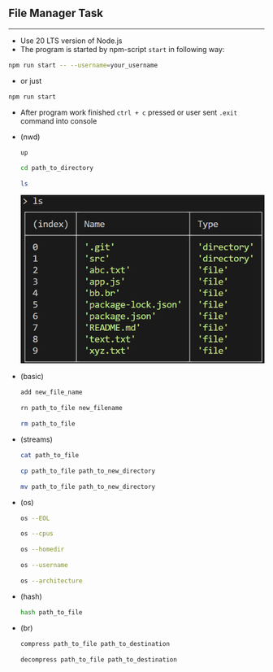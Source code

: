 ## File Manager Task 
--------------------

- Use 20 LTS version of Node.js
- The program is started by npm-script `start` in following way:
```bash
npm run start -- --username=your_username
```
- or just
```bash
npm run start
``` 
- After program work finished `ctrl + c` pressed or user sent `.exit` command into console 
- (nwd)
    ```bash
    up
    ```
    ```bash
    cd path_to_directory
    ```
    ```bash
    ls
    ```
    ![ls output example](./ls.PNG)  
- (basic) 
    ```bash
    add new_file_name
    ```
    ```bash
    rn path_to_file new_filename
    ``` 
    ```bash
    rm path_to_file
    ```
- (streams) 
    ```bash
    cat path_to_file
    ```
    ```bash
    cp path_to_file path_to_new_directory
    ```
    ```bash
    mv path_to_file path_to_new_directory
    ``` 
    
- (os)  
    ```bash
    os --EOL
    ```
    ```bash
    os --cpus
    ```  
    ```bash
    os --homedir
    ```
    ```bash
    os --username
    ```  
    ```bash
    os --architecture
    ```
- (hash)  
    ```bash
    hash path_to_file
    ``` 
- (br)  
    ```bash
    compress path_to_file path_to_destination
    ``` 
    ```bash
    decompress path_to_file path_to_destination
    ```
    